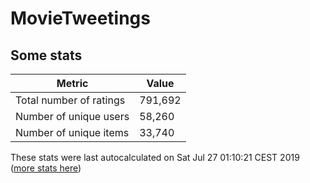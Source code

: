 # MovieTweetings
## Some stats

Metric | Value
--- | ---
Total number of ratings                 | 791,692
Number of unique users                  | 58,260
Number of unique items                  | 33,740
These stats were last autocalculated on Sat Jul 27 01:10:21 CEST 2019  ([more stats here](./stats.md))

